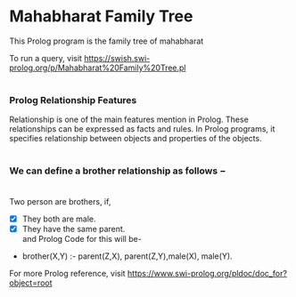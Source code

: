 # Mahabharat Family Tree
This Prolog program is the family tree of mahabharat

To run a query, visit https://swish.swi-prolog.org/p/Mahabharat%20Family%20Tree.pl <br><br>


### Prolog Relationship Features<br>
Relationship is one of the main features mention in Prolog. These relationships can be expressed as facts and rules. In Prolog programs, it specifies relationship between objects and properties of the objects.<br><br>

### We can define a brother relationship as follows −<br><br>

Two person are brothers, if,<br>
- [x] They both are male.<br>
- [x] They have the same parent.<br>
    and Prolog Code for this will be-<br>
* brother(X,Y) :- parent(Z,X), parent(Z,Y),male(X), male(Y).

For more Prolog reference, visit https://www.swi-prolog.org/pldoc/doc_for?object=root
